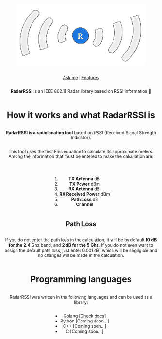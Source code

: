 <div align="center" style="display:grid;place-items:center;">
<p>
    <img src="https://github.com/ANDRVV/RadarRSSI/blob/main/images/RadarRSSI-logo.png?raw=true" width=425.5 height=202.5 alt="Gapcast logo">
</p>
    
[Ask me](mailto:vaccaro.andrea45@gmail.com) | [Features](https://github.com/ANDRVV/RadarRSSI#features)

<p align="center"><strong>RadarRSSI</strong> is an IEEE 802.11 Radar library based on RSSI information 📶</p>

<h1 align="center">How it works and what RadarRSSI is</h1>

<p align="center"><strong>RadarRSSI is a radiolocation tool</strong> based on <i>RSSI</i> (Received Signal Strength Indicator).

This tool uses the first Friis equation to calculate its approximate meters. Among the information that must be entered to make the calculation are:</p>

<ol align="center">
    <li><strong>TX Antenna</strong> dBi</li>
    <li><strong>TX Power</strong> dBm</li>
    <li><strong>RX Antenna</strong> dBi</li>
    <li><strong>RX Received Power</strong> dBm</li>
    <li><strong>Path Loss</strong> dB</li>
    <li><strong>Channel</strong></li>
</ol>

<h2 align="center">Path Loss</h2>

<p align="center">If you do not enter the path loss in the calculation, it will be by default <strong>10 dB for the 2.4</strong> Ghz band, and <strong>2 dB for the 5 Ghz</strong>. If you do not even want to assign the default path loss, just enter 0.001 dB, which will be negligible and no changes will be made in the calculation.</p>

<h1 align="center">Programming languages</h1>

<p align="center">RadarRSSI was written in the following languages and can be used as a library:</p>

<ul align="center">
    <li>Golang [<a href="https://github.com/ANDRVV/RadarRSSI/tree/main/src/Go">Check docs</a>]</li>
    <li>Python [Coming soon...]</li>
    <li>C++ [Coming soon...]</li>
    <li>C [Coming soon...]</li>
</ul>
